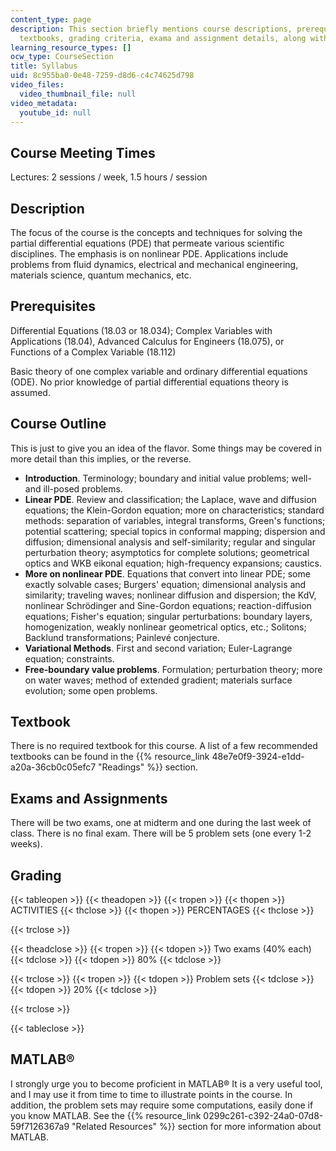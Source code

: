 ```yaml
---
content_type: page
description: This section briefly mentions course descriptions, prerequisites, outline,
  textbooks, grading criteria, exama and assignment details, along with MATLAB resources.
learning_resource_types: []
ocw_type: CourseSection
title: Syllabus
uid: 8c955ba0-0e48-7259-d8d6-c4c74625d798
video_files:
  video_thumbnail_file: null
video_metadata:
  youtube_id: null
---
```


Course Meeting Times
--------------------

Lectures: 2 sessions / week, 1.5 hours / session

Description
-----------

The focus of the course is the concepts and techniques for solving the partial differential equations (PDE) that permeate various scientific disciplines. The emphasis is on nonlinear PDE. Applications include problems from fluid dynamics, electrical and mechanical engineering, materials science, quantum mechanics, etc.

Prerequisites
-------------

Differential Equations (18.03 or 18.034); Complex Variables with Applications (18.04), Advanced Calculus for Engineers (18.075), or Functions of a Complex Variable (18.112)

Basic theory of one complex variable and ordinary differential equations (ODE). No prior knowledge of partial differential equations theory is assumed.

Course Outline
--------------

This is just to give you an idea of the flavor. Some things may be covered in more detail than this implies, or the reverse.

*   **Introduction**. Terminology; boundary and initial value problems; well- and ill-posed problems.
*   **Linear PDE**. Review and classification; the Laplace, wave and diffusion equations; the Klein-Gordon equation; more on characteristics; standard methods: separation of variables, integral transforms, Green's functions; potential scattering; special topics in conformal mapping; dispersion and diffusion; dimensional analysis and self-similarity; regular and singular perturbation theory; asymptotics for complete solutions; geometrical optics and WKB eikonal equation; high-frequency expansions; caustics.
*   **More on nonlinear PDE**. Equations that convert into linear PDE; some exactly solvable cases; Burgers' equation; dimensional analysis and similarity; traveling waves; nonlinear diffusion and dispersion; the KdV, nonlinear Schrödinger and Sine-Gordon equations; reaction-diffusion equations; Fisher's equation; singular perturbations: boundary layers, homogenization, weakly nonlinear geometrical optics, etc.; Solitons; Backlund transformations; Painlevé conjecture.
*   **Variational Methods**. First and second variation; Euler-Lagrange equation; constraints.
*   **Free-boundary value problems**. Formulation; perturbation theory; more on water waves; method of extended gradient; materials surface evolution; some open problems.

Textbook
--------

There is no required textbook for this course. A list of a few recommended textbooks can be found in the {{% resource_link 48e7e0f9-3924-e1dd-a20a-36cb0c05efc7 "Readings" %}} section.

Exams and Assignments
---------------------

There will be two exams, one at midterm and one during the last week of class. There is no final exam. There will be 5 problem sets (one every 1-2 weeks).

Grading
-------

{{< tableopen >}}
{{< theadopen >}}
{{< tropen >}}
{{< thopen >}}
ACTIVITIES
{{< thclose >}}
{{< thopen >}}
PERCENTAGES
{{< thclose >}}

{{< trclose >}}

{{< theadclose >}}
{{< tropen >}}
{{< tdopen >}}
Two exams (40% each)
{{< tdclose >}}
{{< tdopen >}}
80%
{{< tdclose >}}

{{< trclose >}}
{{< tropen >}}
{{< tdopen >}}
Problem sets
{{< tdclose >}}
{{< tdopen >}}
20%
{{< tdclose >}}

{{< trclose >}}

{{< tableclose >}}

  

MATLAB®
-------

I strongly urge you to become proficient in MATLAB® It is a very useful tool, and I may use it from time to time to illustrate points in the course. In addition, the problem sets may require some computations, easily done if you know MATLAB. See the {{% resource_link 0299c261-c392-24a0-07d8-59f7126367a9 "Related Resources" %}} section for more information about MATLAB.